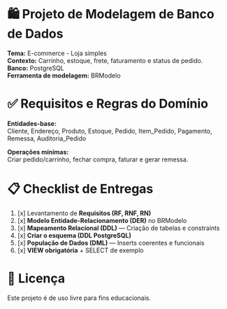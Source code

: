 # 🛍️ Projeto de Modelagem de Banco de Dados

**Tema:** E-commerce - Loja simples  
**Contexto:** Carrinho, estoque, frete, faturamento e status de pedido.  
**Banco:** PostgreSQL  
**Ferramenta de modelagem:** BRModelo

# ✅ Requisitos e Regras do Domínio

**Entidades-base:**  
Cliente, Endereço, Produto, Estoque, Pedido, Item_Pedido, Pagamento, Remessa, Auditoria_Pedido  

**Operações mínimas:**  
Criar pedido/carrinho, fechar compra, faturar e gerar remessa.

# 📋 Checklist de Entregas

1. [x] Levantamento de **Requisitos (RF, RNF, RN)**
2. [x] **Modelo Entidade-Relacionamento (DER)** no BRModelo
3. [x] **Mapeamento Relacional (DDL)** — Criação de tabelas e constraints
4. [x] **Criar o esquema (DDL PostgreSQL)**
5. [x] **População de Dados (DML)** — Inserts coerentes e funcionais
6. [x] **VIEW obrigatória** + SELECT de exemplo

# 📄 Licença

Este projeto é de uso livre para fins educacionais.



